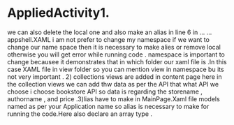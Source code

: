 # AppliedActivity1.

we can also delete the local one and also make an alias in line 6 in …
…appshell.XAML i am not prefer to change my namespace if we want to change our name space then it is necessary to make alies or remove local otherwise you will get error while running code . namespace is important to change becausee it demonstrates that in which folder our xaml file is .In this case XAML file in view folder so you can mention view in namespace bu its not very important . 2) collections views are added in content page here in the collection views we can add thw data as per the API that what API we choose i choose bookstore API so data is regarding the storename , authorname , and price .3)lias have to make in MainPage.Xaml file models named as per your Application name so alias is necessary to make for running the code.Here also declare an array type .
